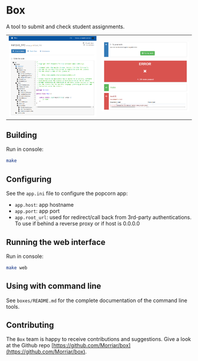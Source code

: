 # Box

A tool to submit and check student assignments.

<table>
	<tr>
		<td><img src='https://raw.githubusercontent.com/Morriar/box/master/doc/example1.png'></td>
		<td><img src='https://raw.githubusercontent.com/Morriar/box/master/doc/example2.png'></td>
	</tr>
</table>

## Building

Run in console:

~~~bash
make
~~~

## Configuring

See the `app.ini` file to configure the popcorn app:

* `app.host`: app hostname
* `app.port`: app port
* `app.root_url`: used for redirect/call back from 3rd-party authentications.
  To use if behind a reverse proxy or if host is 0.0.0.0

## Running the web interface

Run in console:

~~~bash
make web
~~~

## Using with command line

See `boxes/README.md` for the complete documentation of the command line tools.

## Contributing

The `Box` team is happy to receive contributions and suggestions.
Give a look at the Github repo
[https://github.com/Morriar/box](https://github.com/Morriar/box).
